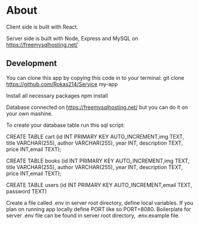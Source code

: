 # About

Client side is built with React.

Server side is built with Node, Express and MySQL on https://freemysqlhosting.net/

## Development

You can clone this app by copying this code in to your terminal:
git clone https://github.com/Rokas214/Service my-app

Install all necessary packages
npm install

Database connected on https://freemysqlhosting.net/ but you can do it on your own mashine.

To create your database table run this sql script:

CREATE TABLE cart (id INT PRIMARY KEY AUTO_INCREMENT,img TEXT, title VARCHAR(255), author VARCHAR(255), year INT, description TEXT, price INT,email TEXT);

CREATE TABLE books (id INT PRIMARY KEY AUTO_INCREMENT,img TEXT, title VARCHAR(255), author VARCHAR(255), year INT, description TEXT, price INT,email TEXT);

CREATE TABLE users (id INT PRIMARY KEY AUTO_INCREMENT,email TEXT, password TEXT)

Create a file called .env in server root directory, define local variables. If you plan on running app locally define PORT like so PORT=8080. Boilerplate for server .env file can be found in server root directory, .env.example file.
